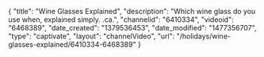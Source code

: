 {
    "title": "Wine Glasses Explained",
    "description": "Which wine glass do you use when, explained simply. .ca.",
    "channelid": "6410334",
    "videoid": "6468389",
    "date_created": "1379536453",
    "date_modified": "1477356707",
    "type": "captivate",
    "layout": "channelVideo",
    "url": "\/holidays\/wine-glasses-explained\/6410334-6468389"
}
